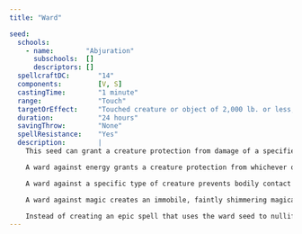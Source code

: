 ```yaml
---
title: "Ward"

seed:
  schools:
    - name:        "Abjuration"
      subschools:  []
      descriptors: []
  spellcraftDC:       "14"
  components:         [V, S]
  castingTime:        "1 minute"
  range:              "Touch"
  targetOrEffect:     "Touched creature or object of 2,000 lb. or less; or 10-ft.-radius spherical emanation, centered on you"
  duration:           "24 hours"
  savingThrow:        "None"
  spellResistance:    "Yes"
  description:        |
    This seed can grant a creature protection from damage of a specified type. The caster can protect a creature from standard damage or from energy damage. The caster can protect a creature or area from magic. Alternatively, he or she can hedge out a type of creature from a specified area. A ward against standard damage protects a creature from whichever two the caster selects of the three damage types: bludgeoning, piercing, and slashing. For a ward against all three types, increase the Spellcraft DC by +4. Each round, the spell created with the ward seed absorbs the first 5 points of damage the creature would otherwise take, regardless of whether the source of the damage is natural or magical. For each additional point of protection, increase the Spellcraft DC by +2.

    A ward against energy grants a creature protection from whichever one the caster selects of the five energy types: acid, cold, electricity, fire, or sonic. Each round, the spell absorbs the first 5 points of damage the creature would otherwise take from the specified energy type, regardless of whether the source of damage is natural or magical. The spell protects the recipient's equipment as well. For each additional point of protection, increase the Spellcraft DC by +1.

    A ward against a specific type of creature prevents bodily contact from whichever one of several monster types the caster selects. This causes the natural weapon attacks of such creatures to fail and the creatures to recoil if such attacks require touching the warded creature. The protection ends if the warded creature makes an attack against or intentionally moves within 5 feet of the blocked creature. Spell resistance can allow a creature to overcome this protection and touch the warded creature.

    A ward against magic creates an immobile, faintly shimmering magical sphere (with radius 10 feet) that surrounds the caster and excludes all spell effects of up to 1st level. Alternatively, the caster can ward just the target and not create the radius effect. For each additional level of spells to be excluded, increase the Spellcraft DC by +20 (but see below). The area or effect of any such spells does not include the area of the ward, and such spells fail to affect any target within the ward. This includes spell-like abilities and spells or spell-like effects from magic items. However, any type of spell can be cast through or out of the ward. The caster can leave and return to the protected area without penalty (unless the spell specifically targets a creature and does not provide a radius effect). The ward could be brought down by a targeted dispel magic spell. Epic spells using the dispel seed may bring down a ward if the enemy spellcaster succeeds at a caster level check. The ward may also be brought down with a targeted epic spell using the destroy seed if the enemy spellcaster succeeds at a caster level check.

    Instead of creating an epic spell that uses the ward seed to nullify all spells of a given level and lower, the caster can create a ward that nullifies a specific spell (or specific set of spells). For each specific spell so nullified, increase the Spellcraft DC by +2 per spell level above 1st.
---
```

